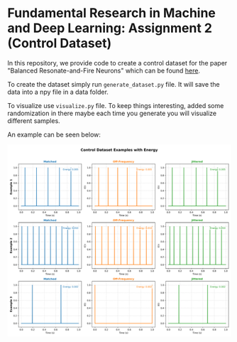 # Fundamental Research in Machine and Deep Learning: Assignment 2 (Control Dataset)

In this repository, we provide code to create a control dataset for the paper "Balanced Resonate-and-Fire Neurons" which can be found [here]([url](https://arxiv.org/pdf/2402.14603)).

To create the dataset simply run `generate_dataset.py` file. It will save the data into a npy file in a data folder.

To visualize use `visualize.py` file. To keep things interesting, added some randomization in there maybe each time you generate you will visualize different samples.

An example can be seen below:

![Examples](examples.png)
